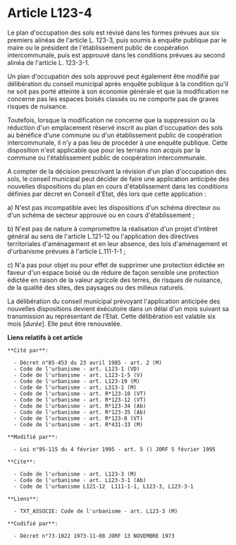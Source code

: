 # Article L123-4

Le plan d'occupation des sols est révisé dans les formes prévues aux six premiers alinéas de l'article L. 123-3, puis soumis
à enquête publique par le maire ou le président de l'établissement public de coopération intercommunale, puis est approuvé
dans les conditions prévues au second alinéa de l'article L. 123-3-1.

Un plan d'occupation des sols approuvé peut également être modifié par délibération du conseil municipal après enquête
publique à la condition qu'il ne soit pas porté atteinte à son économie générale et que la modification ne concerne pas les
espaces boisés classés ou ne comporte pas de graves risques de nuisance.

Toutefois, lorsque la modification ne concerne que la suppression ou la réduction d'un emplacement réservé inscrit au plan
d'occupation des sols au bénéfice d'une commune ou d'un établissement public de coopération intercommunale, il n'y a pas lieu
de procéder à une enquête publique. Cette disposition n'est applicable  que pour les terrains non acquis par la commune ou
l'établissement public de coopération intercommunale.

A compter de la décision prescrivant la révision d'un plan d'occupation des sols, le conseil municipal peut décider de faire
une application anticipée des nouvelles dispositions du plan en cours d'établissement dans les conditions définies par décret
en Conseil d'Etat, dès lors que cette application :

a) N'est pas incompatible avec les dispositions d'un schéma directeur ou d'un schéma de secteur approuvé ou en cours
d'établissement ;

b) N'est pas de nature à compromettre la réalisation d'un projet d'intêret général au sens de l'article L.121-12 ou
l'application des directives territoriales d'aménagement et en leur absence, des lois d'aménagement et d'urbanisme prévues à
l'article L.111-1-1 ;

c) N'a pas pour objet ou pour effet de supprimer une protection édictée en faveur d'un espace boisé ou de réduire de façon
sensible une protection édictée en raison de la valeur agricole des terres, de risques de nuisance, de la qualité des sites,
des paysages ou des milieux naturels.

La délibération du conseil municipal prévoyant l'application anticipée des nouvelles dispositions devient éxécutoire dans un
délai d'un mois suivant sa transmission au représentant de l'Etat. Cette délibération est valable six mois [*durée*]. Elle
peut être renouvelée.

**Liens relatifs à cet article**

	**Cité par**:

	  - Décret n°85-453 du 23 avril 1985 - art. 2 (M)
	  - Code de l'urbanisme - art. L123-1 (VD)
	  - Code de l'urbanisme - art. L123-1-5 (V)
	  - Code de l'urbanisme - art. L123-19 (M)
	  - Code de l'urbanisme - art. L313-1 (M)
	  - Code de l'urbanisme - art. R*123-10 (VT)
	  - Code de l'urbanisme - art. R*123-12 (VT)
	  - Code de l'urbanisme - art. R*123-34 (Ab)
	  - Code de l'urbanisme - art. R*123-35 (Ab)
	  - Code de l'urbanisme - art. R*123-8 (VT)
	  - Code de l'urbanisme - art. R*431-33 (M)

	**Modifié par**:

	  - Loi n°95-115 du 4 février 1995 - art. 5 () JORF 5 février 1995

	**Cite**:

	  - Code de l'urbanisme - art. L123-3 (M)
	  - Code de l'urbanisme - art. L123-3-1 (Ab)
	  - Code de l'urbanisme L121-12  L111-1-1, L123-3, L123-3-1

	**Liens**:

	  - TXT_ASSOCIE: Code de l'urbanisme - art. L123-3 (M)

	**Codifié par**:

	  - Décret n°73-1022 1973-11-08 JORF 13 NOVEMBRE 1973
